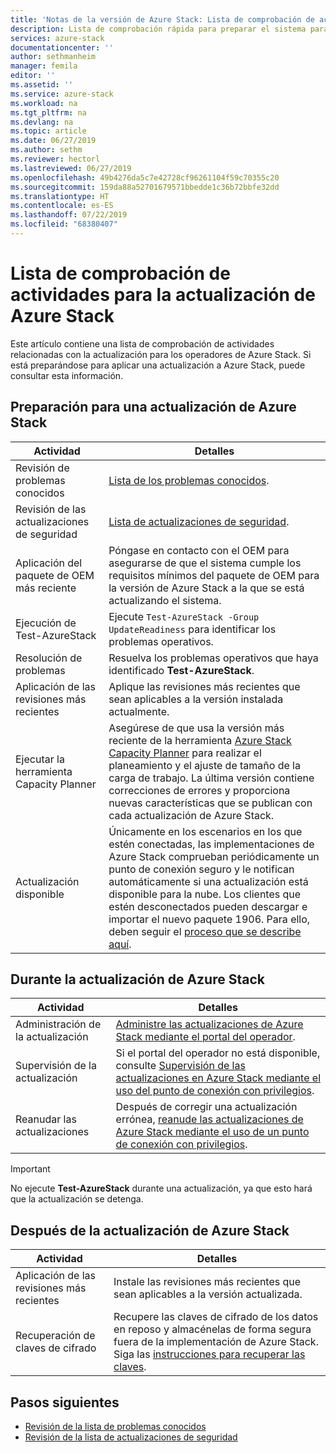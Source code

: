 ```yaml
---
title: 'Notas de la versión de Azure Stack: Lista de comprobación de actividades para la actualización | Microsoft Docs'
description: Lista de comprobación rápida para preparar el sistema para la actualización más reciente de Azure Stack.
services: azure-stack
documentationcenter: ''
author: sethmanheim
manager: femila
editor: ''
ms.assetid: ''
ms.service: azure-stack
ms.workload: na
ms.tgt_pltfrm: na
ms.devlang: na
ms.topic: article
ms.date: 06/27/2019
ms.author: sethm
ms.reviewer: hectorl
ms.lastreviewed: 06/27/2019
ms.openlocfilehash: 49b4276da5c7e42728cf96261104f59c70355c20
ms.sourcegitcommit: 159da88a52701679571bbedde1c36b72bbfe32dd
ms.translationtype: HT
ms.contentlocale: es-ES
ms.lasthandoff: 07/22/2019
ms.locfileid: "68380407"
---
```

# <a name="azure-stack-update-activity-checklist"></a>Lista de comprobación de actividades para la actualización de Azure Stack

Este artículo contiene una lista de comprobación de actividades relacionadas con la actualización para los operadores de Azure Stack. Si está preparándose para aplicar una actualización a Azure Stack, puede consultar esta información.

## <a name="prepare-for-azure-stack-update"></a>Preparación para una actualización de Azure Stack

| Actividad                     | Detalles                                                   |
|------------------------------|-----------------------------------------------------------|
| Revisión de problemas conocidos     | [Lista de los problemas conocidos](azure-stack-release-notes-known-issues-1906.md).                |
| Revisión de las actualizaciones de seguridad | [Lista de actualizaciones de seguridad](azure-stack-release-notes-security-updates-1906.md).      |
| Aplicación del paquete de OEM más reciente | Póngase en contacto con el OEM para asegurarse de que el sistema cumple los requisitos mínimos del paquete de OEM para la versión de Azure Stack a la que se está actualizando el sistema. |
| Ejecución de Test-AzureStack     | Ejecute `Test-AzureStack -Group UpdateReadiness` para identificar los problemas operativos.      |
| Resolución de problemas          | Resuelva los problemas operativos que haya identificado **Test-AzureStack**.                |
| Aplicación de las revisiones más recientes   | Aplique las revisiones más recientes que sean aplicables a la versión instalada actualmente.         |
| Ejecutar la herramienta Capacity Planner   | Asegúrese de que usa la versión más reciente de la herramienta [Azure Stack Capacity Planner](https://aka.ms/azstackcapacityplanner) para realizar el planeamiento y el ajuste de tamaño de la carga de trabajo. La última versión contiene correcciones de errores y proporciona nuevas características que se publican con cada actualización de Azure Stack. |
| Actualización disponible        | Únicamente en los escenarios en los que estén conectadas, las implementaciones de Azure Stack comprueban periódicamente un punto de conexión seguro y le notifican automáticamente si una actualización está disponible para la nube. Los clientes que estén desconectados pueden descargar e importar el nuevo paquete 1906. Para ello, deben seguir el [proceso que se describe aquí](azure-stack-apply-updates.md). |


## <a name="during-azure-stack-update"></a>Durante la actualización de Azure Stack

| Actividad              | Detalles                                                                          |
|-----------------------|----------------------------------------------------------------------------------|
| Administración de la actualización         | [Administre las actualizaciones de Azure Stack mediante el portal del operador](azure-stack-updates.md). |
| Supervisión de la actualización        | Si el portal del operador no está disponible, consulte [Supervisión de las actualizaciones en Azure Stack mediante el uso del punto de conexión con privilegios](azure-stack-monitor-update.md). |
| Reanudar las actualizaciones            | Después de corregir una actualización errónea, [reanude las actualizaciones de Azure Stack mediante el uso de un punto de conexión con privilegios](azure-stack-monitor-update.md). |

> [!IMPORTANT]  
> No ejecute **Test-AzureStack** durante una actualización, ya que esto hará que la actualización se detenga.

## <a name="after-azure-stack-update"></a>Después de la actualización de Azure Stack

| Actividad              | Detalles                                                                          |
|-----------------------|----------------------------------------------------------------------------------|
| Aplicación de las revisiones más recientes | Instale las revisiones más recientes que sean aplicables a la versión actualizada.                          |
| Recuperación de claves de cifrado | Recupere las claves de cifrado de los datos en reposo y almacénelas de forma segura fuera de la implementación de Azure Stack. Siga las [instrucciones para recuperar las claves](azure-stack-security-bitlocker.md). |

## <a name="next-steps"></a>Pasos siguientes

- [Revisión de la lista de problemas conocidos](azure-stack-release-notes-known-issues-1906.md)
- [Revisión de la lista de actualizaciones de seguridad](azure-stack-release-notes-security-updates-1906.md)
